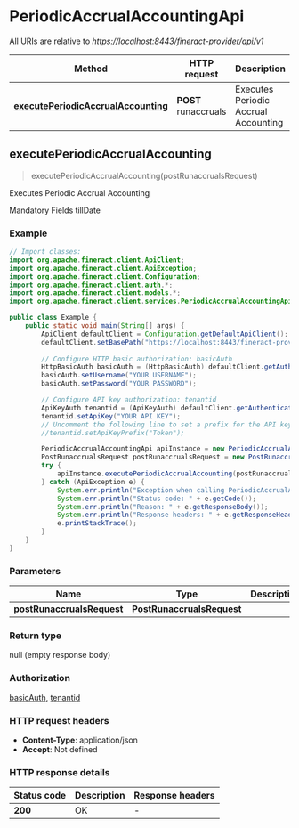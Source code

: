 # PeriodicAccrualAccountingApi

All URIs are relative to *https://localhost:8443/fineract-provider/api/v1*

Method | HTTP request | Description
------------- | ------------- | -------------
[**executePeriodicAccrualAccounting**](PeriodicAccrualAccountingApi.md#executePeriodicAccrualAccounting) | **POST** runaccruals | Executes Periodic Accrual Accounting



## executePeriodicAccrualAccounting

> executePeriodicAccrualAccounting(postRunaccrualsRequest)

Executes Periodic Accrual Accounting

Mandatory Fields  tillDate 

### Example

```java
// Import classes:
import org.apache.fineract.client.ApiClient;
import org.apache.fineract.client.ApiException;
import org.apache.fineract.client.Configuration;
import org.apache.fineract.client.auth.*;
import org.apache.fineract.client.models.*;
import org.apache.fineract.client.services.PeriodicAccrualAccountingApi;

public class Example {
    public static void main(String[] args) {
        ApiClient defaultClient = Configuration.getDefaultApiClient();
        defaultClient.setBasePath("https://localhost:8443/fineract-provider/api/v1");
        
        // Configure HTTP basic authorization: basicAuth
        HttpBasicAuth basicAuth = (HttpBasicAuth) defaultClient.getAuthentication("basicAuth");
        basicAuth.setUsername("YOUR USERNAME");
        basicAuth.setPassword("YOUR PASSWORD");

        // Configure API key authorization: tenantid
        ApiKeyAuth tenantid = (ApiKeyAuth) defaultClient.getAuthentication("tenantid");
        tenantid.setApiKey("YOUR API KEY");
        // Uncomment the following line to set a prefix for the API key, e.g. "Token" (defaults to null)
        //tenantid.setApiKeyPrefix("Token");

        PeriodicAccrualAccountingApi apiInstance = new PeriodicAccrualAccountingApi(defaultClient);
        PostRunaccrualsRequest postRunaccrualsRequest = new PostRunaccrualsRequest(); // PostRunaccrualsRequest | 
        try {
            apiInstance.executePeriodicAccrualAccounting(postRunaccrualsRequest);
        } catch (ApiException e) {
            System.err.println("Exception when calling PeriodicAccrualAccountingApi#executePeriodicAccrualAccounting");
            System.err.println("Status code: " + e.getCode());
            System.err.println("Reason: " + e.getResponseBody());
            System.err.println("Response headers: " + e.getResponseHeaders());
            e.printStackTrace();
        }
    }
}
```

### Parameters


Name | Type | Description  | Notes
------------- | ------------- | ------------- | -------------
 **postRunaccrualsRequest** | [**PostRunaccrualsRequest**](PostRunaccrualsRequest.md)|  |

### Return type

null (empty response body)

### Authorization

[basicAuth](../README.md#basicAuth), [tenantid](../README.md#tenantid)

### HTTP request headers

- **Content-Type**: application/json
- **Accept**: Not defined

### HTTP response details
| Status code | Description | Response headers |
|-------------|-------------|------------------|
| **200** | OK |  -  |

